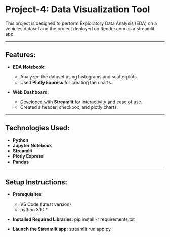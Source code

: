 # Project-4: Data Visualization Tool 
This project is designed to perform Exploratory Data Analysis (EDA) on a vehicles dataset and the project deployed on Render.com as a streamlit app.

------------------------------------------------
## Features:
- **EDA Notebook**:
    - Analyzed the dataset using histograms and scatterplots.
    - Used **Plotly Express** for creating the charts.
 
- **Web Dashboard**:
    - Developed with **Streamlit** for interactivity and ease of use.
    - Created a header, checkbox, and plotly charts.

-----------------------------------------------------
## Technologies Used:
- **Python**
- **Jupyter Notebook**
- **Streamlit**
- **Plotly Express**
- **Pandas**

-----------------------------------------------------

## Setup Instructions:
- **Prerequisites**:
    - VS Code (latest version)
    - python 3.10.*

- **Installed Required Libraries**:
    pip install -r requirements.txt

- **Launch the Streamlit app**:
    streamlit run app.py
     
    





